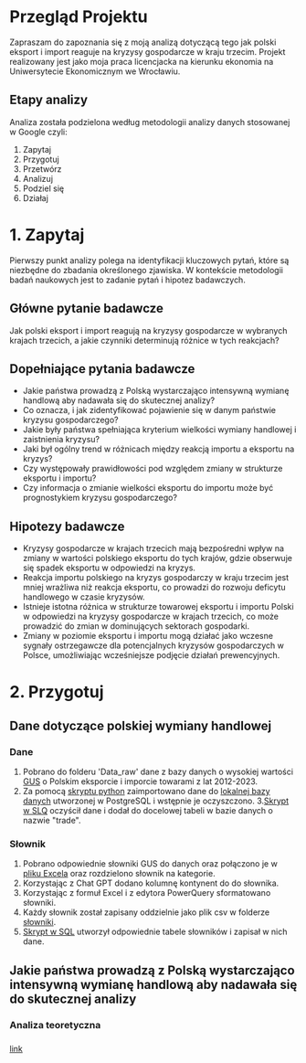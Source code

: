 # Przegląd Projektu
Zapraszam do zapoznania się z moją analizą dotyczącą tego jak polski eksport i import reaguje na kryzysy gospodarcze w kraju trzecim. Projekt realizowany jest jako moja praca licencjacka na kierunku ekonomia na Uniwersytecie Ekonomicznym we Wrocławiu.

## Etapy analizy
Analiza została podzielona według metodologii analizy danych stosowanej w Google czyli:
1. Zapytaj
2. Przygotuj
3. Przetwórz
4. Analizuj
5. Podziel się
6. Działaj

# 1. Zapytaj
Pierwszy punkt analizy polega na identyfikacji kluczowych pytań, które są niezbędne do zbadania określonego zjawiska. W kontekście metodologii badań naukowych jest to zadanie pytań i hipotez badawczych.

## Główne pytanie badawcze
Jak polski eksport i import reagują na kryzysy gospodarcze w wybranych krajach trzecich, a jakie czynniki determinują różnice w tych reakcjach?

## Dopełniające pytania badawcze
* Jakie państwa prowadzą z Polską wystarczająco intensywną wymianę handlową aby nadawała się do skutecznej analizy?
* Co oznacza, i jak zidentyfikować pojawienie się w danym państwie kryzysu gospodarczego?
* Jakie były państwa spełniająca kryterium wielkości wymiany handlowej i zaistnienia kryzysu?
* Jaki był ogólny trend w różnicach między reakcją importu a eksportu na kryzys?
* Czy występowały prawidłowości pod względem zmiany w strukturze eksportu i importu?
* Czy informacja o zmianie wielkości eksportu do importu może być prognostykiem kryzysu gospodarczego?

## Hipotezy badawcze
* Kryzysy gospodarcze w krajach trzecich mają bezpośredni wpływ na zmiany w wartości polskiego eksportu do tych krajów, gdzie obserwuje się spadek eksportu w odpowiedzi na kryzys.
* Reakcja importu polskiego na kryzys gospodarczy w kraju trzecim jest mniej wrażliwa niż reakcja eksportu, co prowadzi do rozwoju deficytu handlowego w czasie kryzysów.
* Istnieje istotna różnica w strukturze towarowej eksportu i importu Polski w odpowiedzi na kryzysy gospodarcze w krajach trzecich, co może prowadzić do zmian w dominujących sektorach gospodarki.
* Zmiany w poziomie eksportu i importu mogą działać jako wczesne sygnały ostrzegawcze dla potencjalnych kryzysów gospodarczych w Polsce, umożliwiając wcześniejsze podjęcie działań prewencyjnych.

# 2. Przygotuj

## Dane dotyczące polskiej wymiany handlowej
### Dane
1. Pobrano do folderu 'Data_raw' dane z bazy danych o wysokiej wartości [GUS](https://dbw.stat.gov.pl/katalog/hvd) o Polskim eksporcie i imporcie towarami z lat 2012-2023.
2. Za pomocą [skryptu python](2_Przygotuj/Python_scripts/data_to_database.py) zaimportowano dane do [lokalnej bazy danych](2_Przygotuj/SQL_queries/create_trade_raw_table.sql) utworzonej w PostgreSQL i wstępnie je oczyszczono.
3.[Skrypt w SLQ](2_Przygotuj/SQL_queries/create_trade_table.sql) oczyścił dane i dodał do docelowej tabeli w bazie danych o nazwie "trade".
### Słownik
1. Pobrano odpowiednie słowniki GUS do danych oraz połączono je w [pliku Excela](Data_work/slownik.xlsx) oraz rozdzielono słownik na kategorie.
2. Korzystając z Chat GPT dodano kolumnę kontynent do do słownika.
3. Korzystając z formuł Excel i z edytora PowerQuery sformatowano słowniki.
4. Każdy słownik został zapisany oddzielnie jako plik csv w folderze [słowniki](2_Przygotuj/Slowniki).
5. [Skrypt w SQL](Data_work/create_slownik_tables.sql) utworzył odpowiednie tabele słowników i zapisał w nich dane.


## Jakie państwa prowadzą z Polską wystarczająco intensywną wymianę handlową aby nadawała się do skutecznej analizy
### Analiza teoretyczna

###
[link]()
